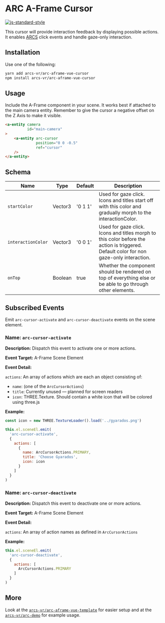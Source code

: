 # ARC A-Frame Cursor

[![js-standard-style](https://cdn.rawgit.com/standard/standard/master/badge.svg)](http://standardjs.com)

This cursor will provide interaction feedback by displaying possible actions.
It enables [ARCS](https://github.com/arcs-vr) click events and handle gaze-only interaction. 

## Installation

Use one of the following:

```bash
yarn add arcs-vr/arc-aframe-vue-cursor
npm install arcs-vr/arc-aframe-vue-cursor
```

## Usage

Include the A-Frame component in your scene.
It works best if attached to the main camera entity.
Remember to give the cursor a negative offset on the Z Axis to make it visible.

```html
<a-entity camera
          id="main-camera"
>
    <a-entity arc-cursor
              position="0 0 -0.5"
              ref="cursor"
    />
</a-entity>
```

## Schema

|Name               | Type      | Default |Description   |
|-------------------|-----------|---------|--------------|
|`startColor`       | Vector3   | '0 1 1'   | Used for gaze click. Icons and titles start off with this color and gradually morph to the interactionColor. |
|`interactionColor` | Vector3   | '0 0 1'   | Used for gaze click. Icons and titles morph to this color before the action is triggered. Default color for non gaze-only interaction. |
|`onTop`            | Boolean   | true      | Whether the component should be rendered on top of everything else or be able to go through other elements. |

## Subscribed Events

Emit `arc-cursor-activate` and `arc-cursor-deactivate` events on the scene element.

### **Name:** `arc-cursor-activate`

**Description:** Dispatch this event to activate one or more actions.

**Event Target:** A-Frame Scene Element

**Event Detail:** 

`actions`: An array of actions which are each an object consisting of:
* `name`: (one of the `ArcCursorActions`)
* `title`: Currently unused — planned for screen readers
* `icon`: THREE.Texture. Should contain a white icon that will be colored using three.js 

**Example:**

```js
const icon = new THREE.TextureLoader().load('../gyarados.png')

this.el.sceneEl.emit(
  'arc-cursor-activate',
  {
    actions: [
      {
        name: ArcCursorActions.PRIMARY,
        title: 'Choose Gyarados',
        icon: icon
      }
    ]
  }
)
```

### **Name:** `arc-cursor-deactivate`

**Description:** Dispatch this event to deactivate one or more actions.

**Event Target:** A-Frame Scene Element

**Event Detail:**

`actions`: An array of action names as defined in `ArcCursorActions`

**Example:**

```js
this.el.sceneEl.emit(
  'arc-cursor-deactivate',
  {
    actions: [
      ArcCursorActions.PRIMARY
    ]
  }
)
```

## More

Look at the [`arcs-vr/arc-aframe-vue-template`](https://github.com/arcs-vr/arc-aframe-vue-template) for easier setup and at the
[`arcs-vr/arc-demo`](https://github.com/arcs-vr/arc-demo) for example usage.
